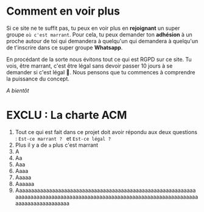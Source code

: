 # Comment en voir plus

Si ce site ne te suffit pas, tu peux en voir plus en __rejoignant__ un super groupe `où c'est marrant`.
Pour cela, tu peux demander ton __adhésion__ à un proche autour de toi qui demandera à quelqu'un qui demandera à quelqu'un de t'inscrire dans ce super groupe __Whatsapp__.

En procédant de la sorte nous évitons tout ce qui est RGPD sur ce site. Tu vois, être marrant, c'est être légal sans devoir passer 10 jours à se demander si c'est légal 💪.
Nous pensons que tu commences à comprendre la puissance du concept.

_A bientôt_

# EXCLU : La charte ACM

1. Tout ce qui est fait dans ce projet doit avoir répondu aux deux questions : `Est-ce marrant ? ` et `Est-ce légal ?`
2. Plus il y a de `a` plus c'est marrant
3. A
4. Aa
5. Aaa
6. Aaaa
7. Aaaaa
8. Aaaaaa
9. Aaaaaaaaaaaaaaaaaaaaaaaaaaaaaaaaaaaaaaaaaaaaaaaaaaaaaaaaaaaaaaaaaaaaaaaaaaaaaaaaaaaaaaaaaaaaaaaaaaaaaaaaaaaaaaaaaaaaaaaaaaaaaaaaaaaaaaaaaaa